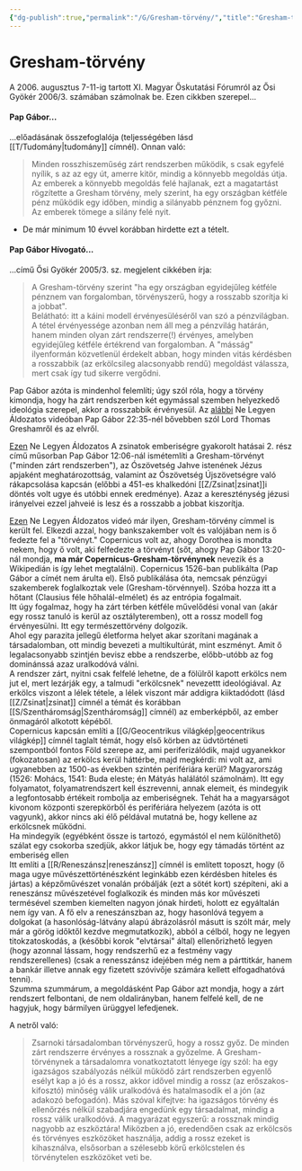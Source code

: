 ```yaml
---
{"dg-publish":true,"permalink":"/G/Gresham-törvény/","title":"Gresham-törvény","created":"2023-10-21T10:50","updated":"2024-02-02T03:06"}
---
```



# Gresham-törvény

A 2006. augusztus 7-11-ig tartott XI. Magyar Őskutatási Fórumról az Ősi Gyökér 2006/3. számában számolnak be. Ezen cikkben szerepel...

#### Pap Gábor...

...előadásának összefoglalója (teljességében lásd [[T/Tudomány\|tudomány]] címnél). Onnan való:  
> Minden rosszhiszeműség zárt rendszerben működik, s csak egyfelé nyílik, s az az egy út, amerre kitör, mindig a könnyebb megoldás útja. Az emberek a könnyebb megoldás felé hajlanak, ezt a magatartást rögzítette a Gresham törvény, mely szerint, ha egy országban kétféle pénz működik egy időben, mindig a silányabb pénznem fog győzni. Az emberek tömege a silány felé nyit.  
- De már minimum 10 évvel korábban hirdette ezt a tételt.

#### Pap Gábor Hívogató...

...című Ősi Gyökér 2005/3. sz. megjelent cikkében írja:  
> A Gresham-törvény szerint "ha egy országban egyidejűleg kétféle pénznem van forgalomban, törvényszerű, hogy a rosszabb szorítja ki a jobbat".  
> Belátható: itt a káini modell érvényesüléséről van szó a pénzvilágban. A tétel érvényessége azonban nem áll meg a pénzvilág határán, hanem minden olyan zárt rendszerre(!) érvényes, amelyben egyidejűleg kétféle értékrend van forgalomban. A "másság" ilyenformán közvetlenül érdekelt abban, hogy minden vitás kérdésben a rosszabbik (az erkölcsileg alacsonyabb rendű) megoldást válassza, mert csak így tud sikerre vergődni.  

Pap Gábor azóta is mindenhol felemlíti; úgy szól róla, hogy a törvény kimondja, hogy ha zárt rendszerben két egymással szemben helyezkedő ideológia szerepel, akkor a rosszabbik érvényesül. Az [alábbi](https://youtu.be/WsxN4DyIXMw) Ne Legyen Áldozatos videóban Pap Gábor 22:35-nél bővebben szól Lord Thomas Greshamről és az elvről.  

[Ezen](https://www.youtube.com/watch?v=l8Vs52vhuR4) Ne Legyen Áldozatos A zsinatok emberiségre gyakorolt hatásai 2. rész című műsorban Pap Gábor 12:06-nál ismétemlíti a Gresham-törvényt ("minden zárt rendszerben"), az Ószövetség Jahve istenének Jézus apjaként meghatározottság, valamint az Ószövetség Újszövetségre való rákapcsolása kapcsán (előbbi a 451-es khalkedóni [[Z/Zsinat\|zsinat]]i döntés volt ugye és utóbbi ennek eredménye). Azaz a kereszténység jézusi irányelvei ezzel jahveié is lesz és a rosszabb a jobbat kiszorítja.  

[Ezen](https://www.youtube.com/watch?v=ytnDPJd_N-0) Ne Legyen Áldozatos videó már ilyen, Gresham-törvény címmel is került fel. Elkezdi azzal, hogy bankszakember volt és valójában nem is ő fedezte fel a "törvényt." Copernicus volt az, ahogy Dorothea is mondta nekem, hogy ő volt, aki felfedezte a törvényt (sőt, ahogy Pap Gábor 13:20-nál mondja, **ma már Copernicus-Gresham-törvénynek** nevezik és a Wikipedián is így lehet megtalálni). Copernicus 1526-ban publikálta (Pap Gábor a címét nem árulta el). Első publikálása óta, nemcsak pénzügyi szakemberek foglalkoztak vele (Gresham-törvénnyel). Szóba hozza itt a hőtant (Clausius féle hőhalál-elmélet) és az entrópia fogalmait.  
Itt úgy fogalmaz, hogy ha zárt térben kétféle művelődési vonal van (akár egy rossz tanuló is kerül az osztályteremben), ott a rossz modell fog érvényesülni. Itt egy természettörvény dolgozik.  
Ahol egy parazita jellegű életforma helyet akar szorítani magának a társadalomban, ott mindig bevezeti a multikultúrát, mint eszményt. Amit ő legalacsonyabb szintjén bevisz ebbe a rendszerbe, előbb-utóbb az fog dominánssá azaz uralkodóvá válni.  
A rendszer zárt, nyitni csak felfelé lehetne, de a fölülről kapott erkölcs nem jut el, mert lezárják egy, a talmudi "erkölcsnek" nevezettt ideológiával. Az erkölcs viszont a lélek tétele, a lélek viszont már addigra kiiktadódott (lásd [[Z/Zsinat\|zsinat]] címnél a témát és korábban [[S/Szentháromság\|Szentháromság]] címnél) az emberképből, az ember önmagáról alkotott képéből.  
Copernicus kapcsán említi a [[G/Geocentrikus világkép\|geocentrikus világkép]] címnél taglalt témát, hogy első körben az üdvtörténeti szempontból fontos Föld szerepe az, ami periferizálódik, majd ugyanekkor (fokozatosan) az erkölcs kerül háttérbe, majd megkérdi: mi volt az, ami ugyanebben az 1500-as években szintén perifériára kerül? Magyarország (1526: Mohács, 1541: Buda eleste; én Mátyás halálától számolnám). Itt egy folyamatot, folyamatrendszert kell észrevenni, annak elemeit, és mindegyik a legfontosabb értékeit rombolja az emberiségnek. Tehát ha a magyarságot kivonom központi szerepkörből és perifériára helyezem (azóta is ott vagyunk), akkor nincs aki élő példával mutatná be, hogy kellene az erkölcsnek működni.  
Ha mindegyik (egyébként össze is tartozó, egymástól el nem különíthető) szálat egy csokorba szedjük, akkor látjuk be, hogy egy támadás történt az emberiség ellen  
Itt említi a [[R/Reneszánsz\|reneszánsz]] címnél is említett toposzt, hogy (ő maga ugye művészettörténészként leginkább ezen kérdésben hiteles és jártas) a képzőművészet vonalán próbálják (ezt a sötét kort) szépíteni, aki a reneszánsz művészetével foglalkozik és minden más kor művészeti termésével szemben kiemelten nagyon jónak hirdeti, holott ez egyáltalán nem így van. A fő elv a reneszánszban az, hogy hasonlóvá tegyem a dolgokat (a hasonlóság-látvány alapú ábrázolásról másutt is szólt már, mely már a görög időktől kezdve megmutatkozik), abból a célból, hogy ne legyen titokzatoskodás, a (későbbi korok "elvtársai" által) ellenőrizhető legyen (hogy azonnal lássam, hogy rendszerhű ez a festmény vagy rendszerellenes) (csak a renesszánsz idejében még nem a párttitkár, hanem a bankár illetve annak egy fizetett szóvivője számára kellett elfogadhatóvá tenni).  
Szumma szummárum, a megoldásként Pap Gábor azt mondja, hogy a zárt rendszert felbontani, de nem oldalirányban, hanem felfelé kell, de ne hagyjuk, hogy bármilyen ürüggyel lefedjenek.  

A netről való:  
> Zsarnoki társadalomban törvényszerű, hogy a rossz győz. De minden zárt rendszerre érvényes a rossznak a győzelme. A Gresham-törvénynek a társadalomra vonatkoztatott lényege így szól: ha egy igazságos szabályozás nélkül működő zárt rendszerben egyenlő esélyt kap a jó és a rossz, akkor idővel mindig a rossz (az erőszakos-kifosztó) minőség válik uralkodóvá és hatalmasodik el a jón (az adakozó befogadón). Más szóval kifejtve: ha igazságos törvény és ellenőrzés nélkül szabadjára engedünk egy társadalmat, mindig a rossz válik uralkodóvá. A magyarázat egyszerű: a rossznak mindig nagyobb az eszköztára! Miközben a jó, eredendően csak az erkölcsös és törvényes eszközöket használja, addig a rossz ezeket is kihasználva, elsősorban a szélesebb körű erkölcstelen és törvénytelen eszközöket veti be.  